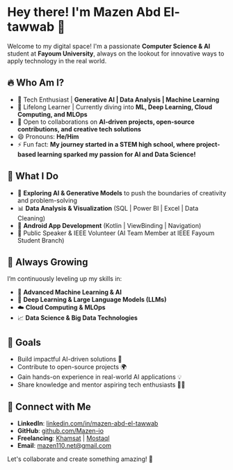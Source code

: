 # Hey there! I'm Mazen Abd El-tawwab 🚀

Welcome to my digital space! I'm a passionate **Computer Science & AI** student at **Fayoum University**, always on the lookout for innovative ways to apply technology in the real world. 

## 🔥 Who Am I?
- 👀 Tech Enthusiast | **Generative AI | Data Analysis | Machine Learning**
- 🌱 Lifelong Learner | Currently diving into **ML, Deep Learning, Cloud Computing, and MLOps**
- 💞️ Open to collaborations on **AI-driven projects, open-source contributions, and creative tech solutions**
- 😄 Pronouns: **He/Him**
- ⚡ Fun fact: **My journey started in a STEM high school, where project-based learning sparked my passion for AI and Data Science!**

## 🧠 What I Do
- 🤖 **Exploring AI & Generative Models** to push the boundaries of creativity and problem-solving
- 📊 **Data Analysis & Visualization** (SQL | Power BI | Excel | Data Cleaning)
- 📱 **Android App Development** (Kotlin | ViewBinding | Navigation)
- 🎤 Public Speaker & IEEE Volunteer (AI Team Member at IEEE Fayoum Student Branch)
## 🚀 Always Growing
I’m continuously leveling up my skills in:
- 🔬 **Advanced Machine Learning & AI**
- 🧠 **Deep Learning & Large Language Models (LLMs)**
- ☁️ **Cloud Computing & MLOps**
- 📈 **Data Science & Big Data Technologies**

## 🎯 Goals
- Build impactful AI-driven solutions 🤖
- Contribute to open-source projects 🌍
- Gain hands-on experience in real-world AI applications 💡
- Share knowledge and mentor aspiring tech enthusiasts 👨‍🏫

## 🔗 Connect with Me
- **LinkedIn**: [linkedin.com/in/mazen-abd-el-tawwab](https://www.linkedin.com/in/mazen-abd-el-tawwab/)
- **GitHub**: [github.com/Mazen-io](https://github.com/Mazen-io)
- **Freelancing**: [Khamsat](https://khamsat.com/user/Mazen-io) | [Mostaql](https://mostaql.com/u/Mazen-io)
- **Email**: [mazen110.net@gmail.com](mailto:mazen110.net@gmail.com)

Let's collaborate and create something amazing! 🚀

